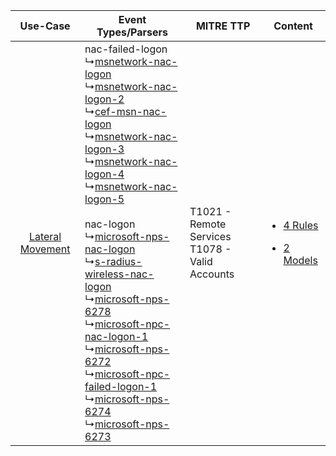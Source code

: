 |    Use-Case    | Event Types/Parsers    | MITRE TTP    | Content    |
|:----:| ---- | ---- | ---- |
| [Lateral Movement](../../../UseCases/uc_lateral_movement.md) |  nac-failed-logon<br> ↳[msnetwork-nac-logon](Ps/pC_msnetworknaclogon.md)<br> ↳[msnetwork-nac-logon-2](Ps/pC_msnetworknaclogon2.md)<br> ↳[cef-msn-nac-logon](Ps/pC_cefmsnnaclogon.md)<br> ↳[msnetwork-nac-logon-3](Ps/pC_msnetworknaclogon3.md)<br> ↳[msnetwork-nac-logon-4](Ps/pC_msnetworknaclogon4.md)<br> ↳[msnetwork-nac-logon-5](Ps/pC_msnetworknaclogon5.md)<br><br> nac-logon<br> ↳[microsoft-nps-nac-logon](Ps/pC_microsoftnpsnaclogon.md)<br> ↳[s-radius-wireless-nac-logon](Ps/pC_sradiuswirelessnaclogon.md)<br> ↳[microsoft-nps-6278](Ps/pC_microsoftnps6278.md)<br> ↳[microsoft-npc-nac-logon-1](Ps/pC_microsoftnpcnaclogon1.md)<br> ↳[microsoft-nps-6272](Ps/pC_microsoftnps6272.md)<br> ↳[microsoft-npc-failed-logon-1](Ps/pC_microsoftnpcfailedlogon1.md)<br> ↳[microsoft-nps-6274](Ps/pC_microsoftnps6274.md)<br> ↳[microsoft-nps-6273](Ps/pC_microsoftnps6273.md)<br> | T1021 - Remote Services<br>T1078 - Valid Accounts<br> | [<ul><li>4 Rules</li></ul><ul><li>2 Models</li></ul>](RM/r_m_microsoft_network_policy_server_Lateral_Movement.md) |